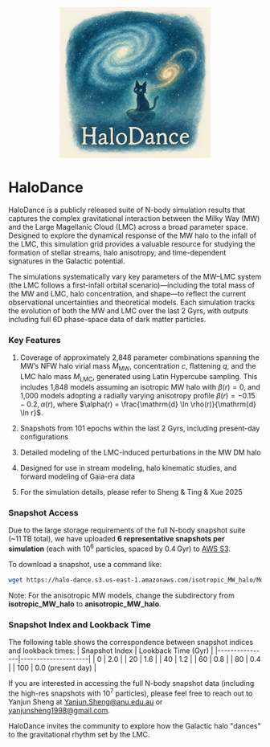 <p align="center">
  <img src="assets/halodance_cat.png" alt="HaloDance Logo" width="300"/>
</p>

# HaloDance
HaloDance is a publicly released suite of N-body simulation results that captures the complex gravitational interaction between the Milky Way (MW) and the Large Magellanic Cloud (LMC) across a broad parameter space. Designed to explore the dynamical response of the MW halo to the infall of the LMC, this simulation grid provides a valuable resource for studying the formation of stellar streams, halo anisotropy, and time-dependent signatures in the Galactic potential.

The simulations systematically vary key parameters of the MW–LMC system (the LMC follows a first-infall orbital scenario)—including the total mass of the MW and LMC, halo concentration, and shape—to reflect the current observational uncertainties and theoretical models. Each simulation tracks the evolution of both the MW and LMC over the last 2 Gyrs, with outputs including full 6D phase-space data of dark matter particles. 

### Key Features

1. Coverage of approximately 2,848 parameter combinations spanning the MW’s NFW halo virial mass $M_{\mathrm{MW}}$, concentration $c$, flattening $q$, and the LMC halo mass $M_{\mathrm{LMC}}$, generated using Latin Hypercube sampling. This includes 1,848 models assuming an isotropic MW halo with $\beta(r) = 0$, and 1,000 models adopting a radially varying anisotropy profile $\beta(r) = -0.15 - 0.2,\alpha(r)$, where $\alpha(r) = \frac{\mathrm{d} \ln \rho(r)}{\mathrm{d} \ln r}$.

2. Snapshots from 101 epochs within the last 2 Gyrs, including present-day configurations

3. Detailed modeling of the LMC-induced perturbations in the MW DM halo

4. Designed for use in stream modeling, halo kinematic studies, and forward modeling of Gaia-era data
  
5. For the simulation details, please refer to Sheng & Ting & Xue 2025 

### Snapshot Access

Due to the large storage requirements of the full N-body snapshot suite (~11 TB total), we have uploaded **6 representative snapshots per simulation** (each with $10^6$ particles, spaced by 0.4 Gyr) to [AWS S3](https://halo-dance.s3.us-east-1.amazonaws.com).

To download a snapshot, use a command like:
```bash
wget https://halo-dance.s3.us-east-1.amazonaws.com/isotropic_MW_halo/Model_413/snapshot_000.hdf5
```
Note: For the anisotropic MW models, change the subdirectory from **isotropic_MW_halo** to **anisotropic_MW_halo**.

### Snapshot Index and Lookback Time

The following table shows the correspondence between snapshot indices and lookback times:
| Snapshot Index | Lookback Time (Gyr) |
|----------------|---------------------|
| 0              | 2.0                 |
| 20             | 1.6                 |
| 40             | 1.2                 |
| 60             | 0.8                 |
| 80             | 0.4                 |
| 100            | 0.0 (present day)   |

If you are interested in accessing the full N-body snapshot data (including the high-res snapshots with $10^{7}$ particles), please feel free to reach out to Yanjun Sheng at Yanjun.Sheng@anu.edu.au or yanjunsheng1998@gmail.com.

HaloDance invites the community to explore how the Galactic halo "dances" to the gravitational rhythm set by the LMC. 


